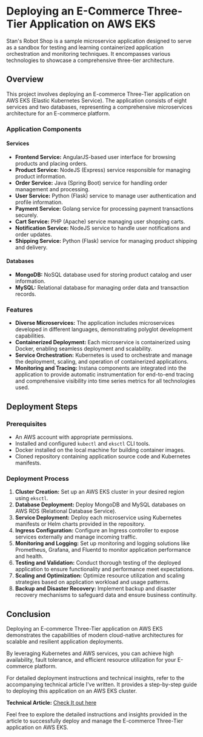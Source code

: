 # Deploying an E-Commerce Three-Tier Application on AWS EKS

Stan's Robot Shop is a sample microservice application designed to serve as a sandbox for testing and learning containerized 
application orchestration and monitoring techniques. It encompasses various technologies to showcase a comprehensive three-tier 
architecture.

## Overview

This project involves deploying an E-commerce Three-Tier application on AWS EKS (Elastic Kubernetes Service). The application 
consists of eight services and two databases, representing a comprehensive microservices architecture for an E-commerce platform.

### Application Components

#### Services
- **Frontend Service:** AngularJS-based user interface for browsing products and placing orders.
- **Product Service:** NodeJS (Express) service responsible for managing product information.
- **Order Service:** Java (Spring Boot) service for handling order management and processing.
- **User Service:** Python (Flask) service to manage user authentication and profile information.
- **Payment Service:** Golang service for processing payment transactions securely.
- **Cart Service:** PHP (Apache) service managing user shopping carts.
- **Notification Service:** NodeJS service to handle user notifications and order updates.
- **Shipping Service:** Python (Flask) service for managing product shipping and delivery.

#### Databases
- **MongoDB:** NoSQL database used for storing product catalog and user information.
- **MySQL:** Relational database for managing order data and transaction records.

### Features
- **Diverse Microservices:** The application includes microservices developed in different languages, demonstrating polyglot 
development capabilities.
- **Containerized Deployment:** Each microservice is containerized using Docker, enabling seamless deployment and scalability.
- **Service Orchestration:** Kubernetes is used to orchestrate and manage the deployment, scaling, and operation of containerized 
applications.
- **Monitoring and Tracing:** Instana components are integrated into the application to provide automatic instrumentation for 
end-to-end tracing and comprehensive visibility into time series metrics for all technologies used.

## Deployment Steps

### Prerequisites
- An AWS account with appropriate permissions.
- Installed and configured `kubectl` and `eksctl` CLI tools.
- Docker installed on the local machine for building container images.
- Cloned repository containing application source code and Kubernetes manifests.

### Deployment Process
1. **Cluster Creation:** Set up an AWS EKS cluster in your desired region using `eksctl`.
2. **Database Deployment:** Deploy MongoDB and MySQL databases on AWS RDS (Relational Database Service).
3. **Service Deployment:** Deploy each microservice using Kubernetes manifests or Helm charts provided in the repository.
4. **Ingress Configuration:** Configure an Ingress controller to expose services externally and manage incoming traffic.
5. **Monitoring and Logging:** Set up monitoring and logging solutions like Prometheus, Grafana, and Fluentd to monitor 
application performance and health.
6. **Testing and Validation:** Conduct thorough testing of the deployed application to ensure functionality and performance meet 
expectations.
7. **Scaling and Optimization:** Optimize resource utilization and scaling strategies based on application workload and usage 
patterns.
8. **Backup and Disaster Recovery:** Implement backup and disaster recovery mechanisms to safeguard data and ensure business 
continuity.

## Conclusion

Deploying an E-commerce Three-Tier application on AWS EKS demonstrates the capabilities of modern cloud-native architectures for 
scalable and resilient application deployments.

By leveraging Kubernetes and AWS services, you can achieve high availability, fault tolerance, and efficient resource utilization 
for your E-commerce platform.

For detailed deployment instructions and technical insights, refer to the accompanying technical article I've written. It provides 
a step-by-step guide to deploying this application on an AWS EKS cluster.

**Technical Article:** [Check It out here](#)

Feel free to explore the detailed instructions and insights provided in the article to successfully deploy and manage the 
E-commerce Three-Tier application on AWS EKS.
